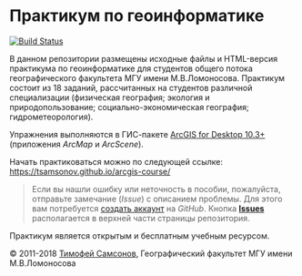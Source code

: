 # Практикум по геоинформатике

[![Build Status](https://travis-ci.org/tsamsonov/arcgis-course.svg?branch=master)](https://travis-ci.org/tsamsonov/arcgis-course)

В данном репозитории размещены исходные файлы и HTML-версия практикума по геоинформатике для студентов общего потока географического факультета МГУ имени М.В.Ломоносова. Практикум состоит из 18 заданий, рассчитанных на студентов различной специализации (физическая география; экология и природопользование; социально-экономическая география; гидрометеорология).

Упражнения выполняются в ГИС-пакете [ArcGIS for Desktop 10.3+](http://desktop.arcgis.com/ru/)(приложения *ArcMap* и *ArcScene*).

Начать практиковаться можно по следующей ссылке:
<https://tsamsonov.github.io/arcgis-course/>

> Если вы нашли ошибку или неточность в пособии, пожалуйста, отправьте замечание (*Issue*) с описанием проблемы. Для этого вам потребуется [создать аккаунт](https://github.com/join) на *GitHub*. Кнопка [**Issues**](https://github.com/tsamsonov/arcgis-course/issues) располагается в верхней части страницы репозитория.

Практикум является открытым и бесплатным учебным ресурсом.

© 2011-2018 [Тимофей Самсонов](http://istina.msu.ru/profile/tsamsonov/), Географический факультет МГУ имени М.В.Ломоносова
